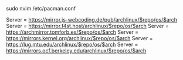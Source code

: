 sudo nvim /etc/pacman.conf

Server = https://mirror.js-webcoding.de/pub/archlinux/$repo/os/$arch
Server = https://mirror.f4st.host/archlinux/$repo/os/$arch
Server = https://archmirror.tomforb.es/$repo/os/$arch
Server = https://mirrors.kernel.org/archlinux/$repo/os/$arch
Server = https://lug.mtu.edu/archlinux/$repo/os/$arch
Server = https://mirrors.ocf.berkeley.edu/archlinux/$repo/os/$arch
